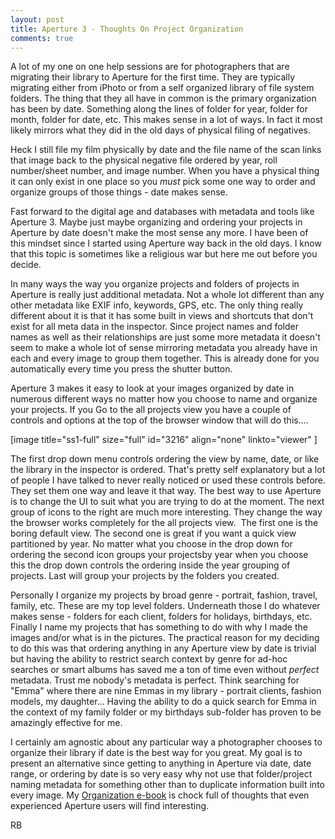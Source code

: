 ```yaml
---
layout: post
title: Aperture 3 - Thoughts On Project Organization
comments: true
---
```

A lot of my one on one help sessions are for photographers that are migrating their library to Aperture for the first time. They are typically migrating either from iPhoto or from a self organized library of file system folders. The thing that they all have in common is the primary organization has been by date. Something along the lines of folder for year, folder for month, folder for date, etc. This makes sense in a lot of ways. In fact it most likely mirrors what they did in the old days of physical filing of negatives.

Heck I still file my film physically by date and the file name of the scan links that image back to the physical negative file ordered by year, roll number/sheet number, and image number. When you have a physical thing it can only exist in one place so you <em>must</em> pick some one way to order and organize groups of those things - date makes sense.

Fast forward to the digital age and databases with metadata and tools like Aperture 3. Maybe just maybe organizing and ordering your projects in Aperture by date doesn't make the most sense any more. I have been of this mindset since I started using Aperture way back in the old days. I know that this topic is sometimes like a religious war but here me out before you decide.

In many ways the way you organize projects and folders of projects in Aperture is really just additional metadata. Not a whole lot different than any other metadata like EXIF info, keywords, GPS, etc. The only thing really different about it is that it has some built in views and shortcuts that don't exist for all meta data in the inspector. Since project names and folder names as well as their relationships are just some more metadata it doesn't seem to make a whole lot of sense mirroring metadata you already have in each and every image to group them together. This is already done for you automatically every time you press the shutter button.

Aperture 3 makes it easy to look at your images organized by date in numerous different ways no matter how you choose to name and organize your projects. If you Go to the all projects view you have a couple of controls and options at the top of the browser window that will do this....

[image title="ss1-full" size="full" id="3216" align="none" linkto="viewer" ]

The first drop down menu controls ordering the view by name, date, or like the library in the inspector is ordered. That's pretty self explanatory but a lot of people I have talked to never really noticed or used these controls before. They set them one way and leave it that way. The best way to use Aperture is to change the UI to suit what you are trying to do at the moment. The next group of icons to the right are much more interesting. They change the way the browser works completely for the all projects view.  The first one is the boring default view. The second one is great if you want a quick view partitioned by year. No matter what you choose in the drop down for ordering the second icon groups your projectsby year when you choose this the drop down controls the ordering inside the year grouping of projects. Last will group your projects by the folders you created.

Personally I organize my projects by broad genre - portrait, fashion, travel, family, etc. These are my top level folders. Underneath those I do whatever makes sense - folders for each client, folders for holidays, birthdays, etc. Finally I name my projects that has something to do with why I made the images and/or what is in the pictures. The practical reason for my deciding to do this was that ordering anything in any Aperture view by date is trivial but having the ability to restrict search context by genre for ad-hoc searches or smart albums has saved me a ton of time even without <em>perfect</em> metadata. Trust me nobody's metadata is perfect. Think searching for "Emma" where there are nine Emmas in my library - portrait clients, fashion models, my daughter... Having the ability to do a quick search for Emma in the context of my family folder or my birthdays sub-folder has proven to be amazingly effective for me.

I certainly am agnostic about any particular way a photographer chooses to organize their library if date is the best way for you great. My goal is to present an alternative since getting to anything in Aperture via date, date range, or ordering by date is so very easy why not use that folder/project naming metadata for something other than to duplicate information built into every image. My <a href="http://photo.rwboyer.com/2010/08/15/aperture-organization/">Organization e-book</a> is chock full of thoughts that even experienced Aperture users will find interesting.

RB
